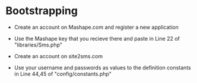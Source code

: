 # Bootstrapping

- Create an account on Mashape.com and register a new application
- Use the Mashape key that you recieve there and paste in Line 22 of "libraries/Sms.php"

- Create an account on site2sms.com
- Use your username and passwords as values to the definition constants in Line 44,45 of "config/constants.php" 

